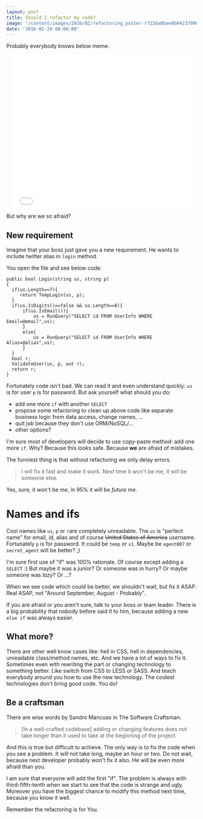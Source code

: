 ```yaml
---
layout: post
title: Should I refactor my code?
image: "/content/images/2016/02/refactoring_poster-r723da0bee0b0423799654d8a59350032_i5v9b_8byvr_1024.jpg"
date: '2016-02-24 08:00:00'
---
```


Probably everybody knows below meme:
<iframe src="//giphy.com/embed/5xaOcLQwK7I3YAA9eEw?html5=true" width="480" height="418" frameBorder="0" style="display:block;margin: 0 auto;" class="giphy-embed" allowFullScreen></iframe>
But why are we so afraid?

## New requirement
Imagine that your boss just gave you a new requirement. He wants to include twitter alias in `login` method. 

You open the file and see below code:
```
public bool Login(string us, string p)
{
  if(us.Length==7){
     return TempLogin(us, p);
  }
  if(us.IsDigits()==false && us.Length==8){
      if(us.IsEmail()){
          us = RunQuery("SELECT id FROM UserInfo WHERE Email=@email",us);
      }
      else{
          us = RunQuery("SELECT id FROM UserInfo WHERE Alias=@alias",us);
      }
  }
  bool r;
  ValidateUser(us, p, out r);
  return r;
}
```
Fortunately code isn't bad. We can read it and even understand quickly: `us` is for user `p` is for password. 
But ask yourself what should you do:

- add one more `if` with another `SELECT`
- propose some refactoring to clean up above code like separate business logic from data access, change names, ...
- quit job because they don't use ORM/NoSQL/...
- other options?

I'm sure most of developers will decide to use copy-paste method: add one more `if`. Why?
Because this looks safe. Because **we** are afraid of mistakes. 

The funniest thing is that without refactoring we only delay errors. 

>I will fix it fast and make it work. Next time it won't be me, it will be someone else. 

Yes, sure, it won't be _me_, in 95% it will be _future me_.

# Names and ifs
Cool names like `us`, `p` or `r`are completely unreadable. The `us` is "perfect name" for email, id, alias and of course ~~United States of America~~  username. 
Fortunately `p` is for password. It could be `temp` or `x1`. Maybe be `agent007` or `secret_agent` will be better? ;)

I'm sure first use of "if" was 100% rationale. Of course except adding a `SELECT` :) 
But maybe it was a junior? Or someone was in hurry? Or maybe someone was _lazy_? Or ...?

When we see code which could be better, we shouldn't wait, but fix it ASAP. Real ASAP, not "Around September, August - Probably".
 
If you are afraid or you aren't sure, talk to your boss or team leader. There is a big probability that nobody before said it to him, because adding a new `else if` was always easier. 

## What more?
There are other well know cases like: hell in CSS, hell in dependencies, unreadable class/method names, etc. And we have a lot of ways to fix it. Sometimes even with rewriting the part or changing technology to something better. Like switch from CSS to LESS or SASS. And teach everybody around you how to use the new technology. The coolest technologies don't bring good code. You do!

## Be a craftsman
There are wise words by Sandro Mancuso in The Software Craftsman:
>[In a well-crafted codebase] adding or changing features does not take longer than it used to take at the beginning of the project.

And this is true but difficult to achieve. The only way is to fix the code when you see a problem. It will not take long, maybe an hour or two. Do not wait, because next developer probably won't fix it also. He will be even more afraid than you.

I am sure that everyone will add the first "if". The problem is always with third-fifth-tenth when we start to see that the code is strange and ugly. Moreover you have the biggest chance to modify this method next time, because you know it well. 

Remember the refactoring is for You.